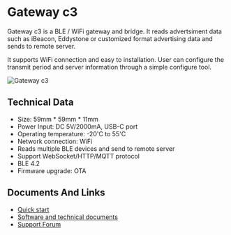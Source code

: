 # Gateway c3 #

Gateway c3 is a BLE / WiFi gateway and bridge. It reads advertsiment data such as iBeacon, Eddystone or customized format advertising data and sends to remote server.

It supports WiFi connection and easy to installation. User can configure the transmit period and server information through a simple configure tool.

![Gateway c3](https://i1.aprbrother.com/gw-c3.jpg-640.jpg)

## Technical Data ##

- Size: 59mm * 59mm * 11mm
- Power Input: DC 5V/2000mA, USB-C port
- Operating temperature: -20'C to 55'C
- Network connection: WiFi
- Reads multiple BLE devices and send to remote server
- Support WebSocket/HTTP/MQTT protocol
- BLE 4.2
- Firmware upgrade: OTA

## Documents And Links

- [Quick start](gwc3/quickstart.md)
- [Software and technical documents](gwc3/tech.md)
- [Support Forum](https://bbs.aprbrother.com/c/wifi)
